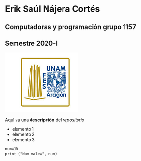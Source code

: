 # Erik Saúl Nájera Cortés
## Computadoras y programación grupo 1157
## Semestre 2020-I
![logo FES Aragón](FESA.jpg)


Aquì va una **descripciòn** del *repositorio*
- elemento 1
- elemento 2
- elemento 3

```
num=10
print ("Num vale=", num)
```
